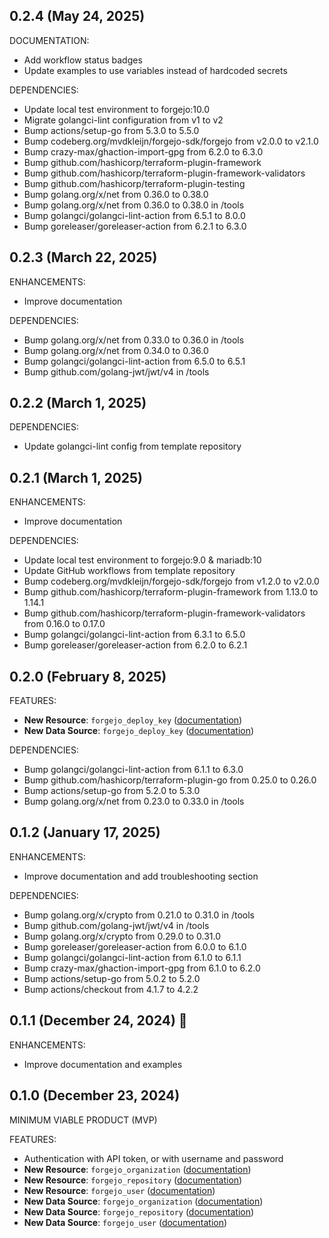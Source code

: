 ## 0.2.4 (May 24, 2025)

DOCUMENTATION:

- Add workflow status badges
- Update examples to use variables instead of hardcoded secrets

DEPENDENCIES:

- Update local test environment to forgejo:10.0
- Migrate golangci-lint configuration from v1 to v2
- Bump actions/setup-go from 5.3.0 to 5.5.0
- Bump codeberg.org/mvdkleijn/forgejo-sdk/forgejo from v2.0.0 to v2.1.0
- Bump crazy-max/ghaction-import-gpg from 6.2.0 to 6.3.0
- Bump github.com/hashicorp/terraform-plugin-framework
- Bump github.com/hashicorp/terraform-plugin-framework-validators
- Bump github.com/hashicorp/terraform-plugin-testing
- Bump golang.org/x/net from 0.36.0 to 0.38.0
- Bump golang.org/x/net from 0.36.0 to 0.38.0 in /tools
- Bump golangci/golangci-lint-action from 6.5.1 to 8.0.0
- Bump goreleaser/goreleaser-action from 6.2.1 to 6.3.0

## 0.2.3 (March 22, 2025)

ENHANCEMENTS:

- Improve documentation

DEPENDENCIES:

- Bump golang.org/x/net from 0.33.0 to 0.36.0 in /tools
- Bump golang.org/x/net from 0.34.0 to 0.36.0
- Bump golangci/golangci-lint-action from 6.5.0 to 6.5.1
- Bump github.com/golang-jwt/jwt/v4 in /tools

## 0.2.2 (March 1, 2025)

DEPENDENCIES:

- Update golangci-lint config from template repository

## 0.2.1 (March 1, 2025)

ENHANCEMENTS:

- Improve documentation

DEPENDENCIES:

- Update local test environment to forgejo:9.0 & mariadb:10
- Update GitHub workflows from template repository
- Bump codeberg.org/mvdkleijn/forgejo-sdk/forgejo from v1.2.0 to v2.0.0
- Bump github.com/hashicorp/terraform-plugin-framework from 1.13.0 to 1.14.1
- Bump github.com/hashicorp/terraform-plugin-framework-validators from 0.16.0 to 0.17.0
- Bump golangci/golangci-lint-action from 6.3.1 to 6.5.0
- Bump goreleaser/goreleaser-action from 6.2.0 to 6.2.1

## 0.2.0 (February 8, 2025)

FEATURES:

- **New Resource**: `forgejo_deploy_key` ([documentation](docs/resources/deploy_key.md))
- **New Data Source**: `forgejo_deploy_key` ([documentation](docs/data-sources/deploy_key.md))

DEPENDENCIES:

- Bump golangci/golangci-lint-action from 6.1.1 to 6.3.0
- Bump github.com/hashicorp/terraform-plugin-go from 0.25.0 to 0.26.0
- Bump actions/setup-go from 5.2.0 to 5.3.0
- Bump golang.org/x/net from 0.23.0 to 0.33.0 in /tools

## 0.1.2 (January 17, 2025)

ENHANCEMENTS:

- Improve documentation and add troubleshooting section

DEPENDENCIES:

- Bump golang.org/x/crypto from 0.21.0 to 0.31.0 in /tools
- Bump github.com/golang-jwt/jwt/v4 in /tools
- Bump golang.org/x/crypto from 0.29.0 to 0.31.0
- Bump goreleaser/goreleaser-action from 6.0.0 to 6.1.0
- Bump golangci/golangci-lint-action from 6.1.0 to 6.1.1
- Bump crazy-max/ghaction-import-gpg from 6.1.0 to 6.2.0
- Bump actions/setup-go from 5.0.2 to 5.2.0
- Bump actions/checkout from 4.1.7 to 4.2.2

## 0.1.1 (December 24, 2024) 🎄

ENHANCEMENTS:

- Improve documentation and examples

## 0.1.0 (December 23, 2024)

MINIMUM VIABLE PRODUCT (MVP)

FEATURES:

- Authentication with API token, or with username and password
- **New Resource**: `forgejo_organization` ([documentation](docs/resources/organization.md))
- **New Resource**: `forgejo_repository` ([documentation](docs/resources/repository.md))
- **New Resource**: `forgejo_user` ([documentation](docs/resources/user.md))
- **New Data Source**: `forgejo_organization` ([documentation](docs/data-sources/organization.md))
- **New Data Source**: `forgejo_repository` ([documentation](docs/data-sources/repository.md))
- **New Data Source**: `forgejo_user` ([documentation](docs/data-sources/user.md))

